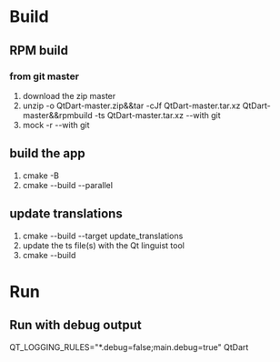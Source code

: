 # Build
## RPM build
### from git master
1. download the zip master
2. unzip -o QtDart-master.zip&&tar -cJf QtDart-master.tar.xz QtDart-master&&rpmbuild -ts QtDart-master.tar.xz --with git
3. mock -r <chroot> <path  to the SRPM file> --with git
## build the app
1. cmake -B <build dir>
2. cmake --build <build dir> --parallel <cpu core numbers>
## update translations
1. cmake --build <build dir> --target update_translations
2. update the ts file(s) with the Qt linguist tool
3. cmake --build <build dir>
# Run
## Run with debug output
QT_LOGGING_RULES="*.debug=false;main.debug=true" QtDart
